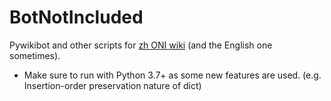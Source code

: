 # BotNotIncluded
Pywikibot and other scripts for [zh ONI wiki](https://oxygennotincluded.fandom.com/zh) (and the English one sometimes).

- Make sure to run with Python 3.7+ as some new features are used. (e.g. Insertion-order preservation nature of dict)
